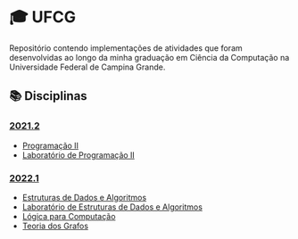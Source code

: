 # 🎓 UFCG

Repositório contendo implementações de atividades que foram desenvolvidas ao longo da minha graduação em Ciência da Computação na Universidade Federal de Campina Grande.

## 📚 Disciplinas

<!--
### [2021.1](2021.1)
- [Programação I e Laboratório de Programação I](2021.1)
-->

### [2021.2](2021.2)
- [Programação II](2021.2/P2)
- [Laboratório de Programação II](2021.2/LP2)

### [2022.1](2022.1)
- [Estruturas de Dados e Algoritmos](2022.1/EDA)
- [Laboratório de Estruturas de Dados e Algoritmos](2022.1/LEDA)
- [Lógica para Computação](2022.1/LC)
- [Teoria dos Grafos](2022.1/TG)